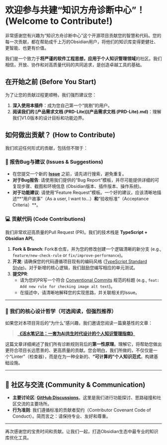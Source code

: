 # 欢迎参与共建“知识方舟诊断中心”！(Welcome to Contribute!)

非常感谢您有兴趣为“知识方舟诊断中心”这个开源项目贡献您的智慧和代码。您的每一次贡献，都在帮助成千上万的Obsidian用户，将他们的知识库变得更健壮、更智能、也更有价值。

我们是一个致力于**将严谨的软件工程思想，应用于个人知识管理领域**的社区。我们相信，开放、协作和对高质量代码的共同追求，是创造卓越工具的基础。

## 在开始之前 (Before You Start)

为了让您的贡献过程更顺畅，我们强烈建议您：

1.  **深入使用本插件**：成为您自己第一个“挑剔”的用户。
2.  **阅读我们的 [产品需求文档 (PRD-Lite)](产品需求文档 (PRD-Lite).md)**：理解我们V1.0版本的设计目标和功能边界。

## 如何做出贡献？ (How to Contribute)

我们欢迎任何形式的贡献，包括但不限于：

### 📝 报告Bug与建议 (Issues & Suggestions)

-   在您提交一个新的 [**Issue**](https://github.com/fengfeng799/knowledge-ark-diagnostic-center/issues) 之前，请先进行搜索，避免重复。
-   **对于Bug报告**: 请使用我们提供的“Bug Report”模板，并尽可能提供详细的可复现步骤、截图和环境信息 (Obsidian版本、插件版本、操作系统)。
-   **对于功能建议**: 请使用“Feature Request”模板。一个好的建议，应该清晰地描述**“用户故事”（As a user, I want to...）**和**“验收标准”（Acceptance Criteria）**。

### 💻 贡献代码 (Code Contributions)

我们非常欢迎高质量的Pull Request (PR)。我们的技术栈是 **TypeScript + Obsidian API**。

1.  **Fork & Branch**: Fork本仓库，并为您的修改创建一个逻辑清晰的新分支 (e.g., `feature/new-check-rule` or `fix/improve-performance`)。
2.  **开发**: 请确保您的代码遵循项目现有的编码风格 ([TypeScript Standard Style](https://github.com/standard/ts-standard))。对于新增的核心逻辑，我们鼓励您编写相应的单元测试。
3.  **提交PR**:
    -   请为您的PR写一个符合 [Conventional Commits](https://www.conventionalcommits.org/) 规范的标题 (e.g., `feat: Add new rule for checking image alt text`)。
    -   在描述中，请清晰地解释您的实现思路，并关联相关的Issue。

---

### 🌟 我们的核心设计哲学（可选阅读，但强烈推荐）

如果您对本项目背后的“为什么”感兴趣，我们邀请您阅读一篇奠基性的文章：

> [**《活水笔记法：一套为AI共生时代设计的个人知识管理指南》**](《活水笔记法：一套为AI共生时代设计的个人知识库构建指南》.md)

这篇文章详细阐述了我们所有诊断规则背后的**第一性原理**。理解它，将帮助您做出更符合项目长远愿景的、更高质量的贡献。您会明白，我们所做的，不仅仅是一个“Linter”（检查器），而是在为一种全新的、**“可计算的”个人知识范式**，构建基础设施。

---

## 🤝 社区与交流 (Community & Communication)

-   **主要讨论区**: [**GitHub Discussions**](https://github.com/fengfeng799/knowledge-ark-diagnostic-center/discussions)。这里是我们进行功能探讨、思路碰撞和社区交流的主要场所。
-   **行为准则**: 我们遵循标准的贡献者契约（Contributor Covenant Code of Conduct）。简而言之：请保持专业、友好和尊重。

---

再次感谢您的宝贵时间和贡献。让我们一起，打造Obsidian生态中最专业的知识库优化工具。

